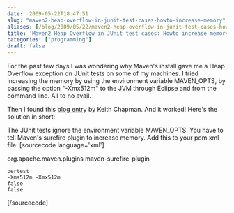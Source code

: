 ```yaml
---
date:  2009-05-22T18:47:51
slug: "maven2-heap-overflow-in-junit-test-cases-howto-increase-memory"
aliases: [/blog/2009/05/22/maven2-heap-overflow-in-junit-test-cases-howto-increase-memory]
title: 'Maven2 Heap Overflow in JUnit test cases: Howto increase memory'
categories: ["programming"]
draft: false
---
```


For the past few days I was wondering why Maven's install gave me a Heap Overflow exception on JUnit tests on some of my machines. I tried increasing the memory by using the environment variable MAVEN_OPTS, by passing the option "-Xmx512m" to the JVM through Eclipse and from the command line. All to no avail.

Then I found this [blog entry](http://www.keith-chapman.org/2008/06/increasing-memory-of-junit-testcases-in.html) by Keith Chapman. And it worked! Here's the solution in short:

The JUnit tests ignore the environment variable MAVEN_OPTS. You have to tell Maven's surefire plugin to increase memory. Add this to your pom.xml file:
[sourcecode language='xml']

  org.apache.maven.plugins
  maven-surefire-plugin
  
    pertest
    -Xms512m -Xmx512m
    false
    false
  

[/sourcecode]
